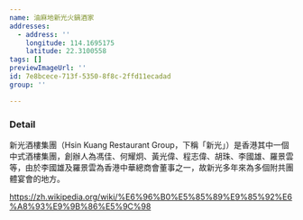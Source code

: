 ```yaml
---
name: 油麻地新光火鍋酒家
addresses:
  - address: ''
    longitude: 114.1695175
    latitude: 22.3100558
tags: []
previewImageUrl: ''
id: 7e8bcece-713f-5350-8f8c-2ffd11ecadad
group: ''

---
```

### Detail
新光酒樓集團（Hsin Kuang Restaurant Group，下稱「新光」）是香港其中一個中式酒樓集團，創辦人為馮佳、何耀炯、黃光偉、程志偉、胡珠、李國雄、羅景雲等，由於李國雄及羅景雲為香港中華總商會董事之一，故新光多年來為多個附共團體宴會的地方。

https://zh.wikipedia.org/wiki/%E6%96%B0%E5%85%89%E9%85%92%E6%A8%93%E9%9B%86%E5%9C%98

